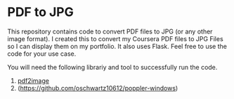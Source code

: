 # PDF to JPG
This repository contains code to convert PDF files to JPG (or any other image format). I created this to convert my Coursera PDF files to JPG Files so I can display them on my portfolio. It also uses Flask. Feel free to use the code for your use case.

You will need the following librariy and tool to successfully run the code.
1. [pdf2image](https://pypi.org/project/pdf2image/)
2. (https://github.com/oschwartz10612/poppler-windows)
